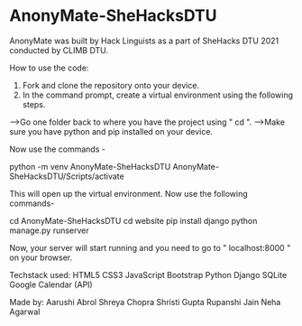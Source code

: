 # AnonyMate-SheHacksDTU

AnonyMate was built by Hack Linguists as a part of SheHacks DTU 2021 conducted by CLIMB DTU.




How to use the code:

1. Fork and clone the repository onto your device.
2. In the command prompt, create a virtual environment using the following steps.

  -->Go one folder back to where you have the project using " cd ".
  -->Make sure you have python and pip installed on your device.

Now use the commands - 

python -m venv AnonyMate-SheHacksDTU
AnonyMate-SheHacksDTU/Scripts/activate

This will open up the virtual environment. Now use the following commands-

cd AnonyMate-SheHacksDTU
cd website
pip install django
python manage.py runserver

Now, your server will start running and you need to go to " localhost:8000 " on your browser.



Techstack used:
HTML5
CSS3
JavaScript
Bootstrap
Python
Django
SQLite
Google Calendar (API)



Made by:
Aarushi Abrol
Shreya Chopra
Shristi Gupta
Rupanshi Jain
Neha Agarwal
